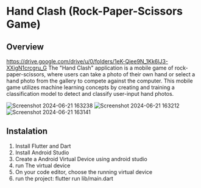 # Hand Clash (Rock-Paper-Scissors Game)

## Overview
https://drive.google.com/drive/u/0/folders/1eK-Qjee9N_1Kk6lJ3-XXigN1crcgru_G
The "Hand Clash" application is a mobile game of rock-paper-scissors, where users can take a photo of their own hand or select a hand photo from the gallery to compete against the computer. This mobile game utilizes machine learning concepts by creating and training a classification model to detect and classify user-input hand photos.

![Screenshot 2024-06-21 163238](https://github.com/user-attachments/assets/a1725b3c-7ca2-4fb2-8f8b-8abd8347e634)
![Screenshot 2024-06-21 163212](https://github.com/user-attachments/assets/f6589047-a46e-4822-b8f6-0d655c5c0396)
![Screenshot 2024-06-21 163141](https://github.com/user-attachments/assets/d8b325c5-1f4e-4546-87fd-3d95875e94aa)


## Instalation
1. Install Flutter and Dart
2. Install Android Studio
3. Create a Android Virtual Device using android studio
4. run The virtual device
5. On your code editor, choose the running virtual device
6. run the project: flutter run lib/main.dart
